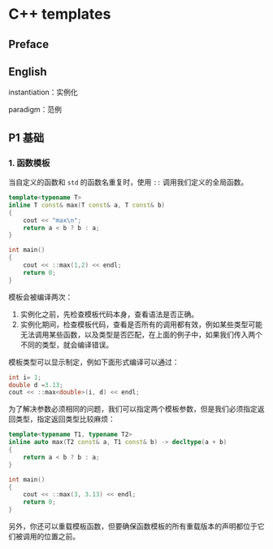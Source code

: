 # C++ templates

## Preface

## English

instantiation：实例化

paradigm：范例

## P1 基础

### 1. 函数模板

当自定义的函数和 `std` 的函数名重复时，使用 `::` 调用我们定义的全局函数。

``` c++
template<typename T>
inline T const& max(T const& a, T const& b)
{
    cout << "max\n";
    return a < b ? b : a;
}

int main()
{
    cout << ::max(1,2) << endl;
    return 0;
}
```

模板会被编译两次：

1. 实例化之前，先检查模板代码本身，查看语法是否正确。
2. 实例化期间，检查模板代码，查看是否所有的调用都有效，例如某些类型可能无法调用某些函数，以及类型是否匹配，在上面的例子中，如果我们传入两个不同的类型，就会编译错误。

模板类型可以显示制定，例如下面形式编译可以通过：

``` c++
int i= 1;
double d =3.13;
cout << ::max<double>(i, d) << endl;
```

为了解决参数必须相同的问题，我们可以指定两个模板参数，但是我们必须指定返回类型，指定返回类型比较麻烦：

``` c++
template<typename T1, typename T2>
inline auto max(T2 const& a, T1 const& b) -> decltype(a + b)
{
    return a < b ? b : a;
}

int main()
{
    cout << ::max(3, 3.13) << endl;
    return 0;
}
```

另外，你还可以重载模板函数，但要确保函数模板的所有重载版本的声明都位于它们被调用的位置之前。



